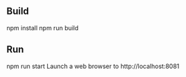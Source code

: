 ## Build
npm install
npm run build

## Run
npm run start
Launch a web browser to http://localhost:8081 

